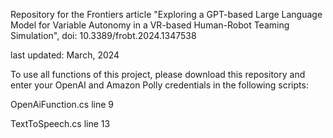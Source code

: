 Repository for the Frontiers article "Exploring a GPT-based Large Language Model for Variable Autonomy in a VR-based Human-Robot Teaming Simulation", doi: 10.3389/frobt.2024.1347538

last updated: March, 2024

To use all functions of this project, please download this repository and enter your OpenAI and Amazon Polly credentials in the following scripts:

OpenAiFunction.cs line 9

TextToSpeech.cs line 13


